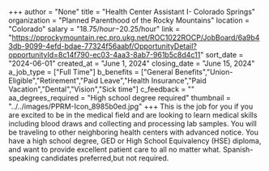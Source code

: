+++
author = "None"
title = "Health Center Assistant I- Colorado Springs"
organization = "Planned Parenthood of the Rocky Mountains"
location = "Colorado"
salary = "$18.75/hour-$20.25/hour"
link = "https://pprockymountain.rec.pro.ukg.net/ROC1022ROCP/JobBoard/6a9b43db-9099-4efd-bdae-77324f56aabf/OpportunityDetail?opportunityId=8c14f790-ec03-4aa3-8ab7-961b5c8d4c11"
sort_date = "2024-06-01"
created_at = "June 1, 2024"
closing_date = "June 15, 2024"
a_job_type = ["Full Time"]
b_benefits = ["General Benefits","Union-Eligible","Retirement","Paid Leave","Health Insurance","Paid Vacation","Dental","Vision","Sick time"]
c_feedback = ""
aa_degrees_required = "High school degree required"
thumbnail = "../../images/PPRM-Icon_8985b0ed.jpg"
+++
This is the job for you if you are excited to be in the medical field and are looking to learn medical skills including blood draws and collecting and processing lab samples. You will be traveling to other neighboring health centers with advanced notice. You have a high school degree, GED or High School Equivalency (HSE) diploma, and want to provide excellent patient care to all no matter what. 
Spanish-speaking candidates preferred,but not required. 